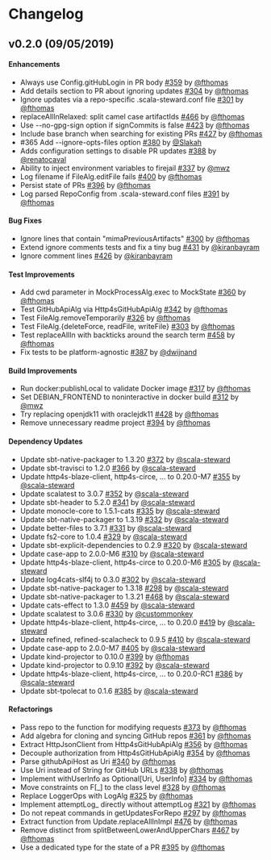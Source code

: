 # Changelog

## v0.2.0 (09/05/2019)

#### Enhancements

- Always use Config.gitHubLogin in PR body [#359](https://github.com/fthomas/scala-steward/pull/359) by [@fthomas](https://github.com/fthomas)
- Add details section to PR about ignoring updates [#304](https://github.com/fthomas/scala-steward/pull/304) by [@fthomas](https://github.com/fthomas)
- Ignore updates via a repo-specific .scala-steward.conf file [#301](https://github.com/fthomas/scala-steward/pull/301) by [@fthomas](https://github.com/fthomas)
- replaceAllInRelaxed: split camel case artifactIds [#466](https://github.com/fthomas/scala-steward/pull/466) by [@fthomas](https://github.com/fthomas)
- Use --no-gpg-sign option if signCommits is false [#423](https://github.com/fthomas/scala-steward/pull/423) by [@fthomas](https://github.com/fthomas)
- Include base branch when searching for existing PRs [#427](https://github.com/fthomas/scala-steward/pull/427) by [@fthomas](https://github.com/fthomas)
- #365 Add --ignore-opts-files option [#380](https://github.com/fthomas/scala-steward/pull/380) by [@Slakah](https://github.com/Slakah)
- Adds configuration settings to disable PR updates [#388](https://github.com/fthomas/scala-steward/pull/388) by [@renatocaval](https://github.com/renatocaval)
- Ability to inject environment variables to firejail [#337](https://github.com/fthomas/scala-steward/pull/337) by [@mwz](https://github.com/mwz)
- Log filename if FileAlg.editFile fails [#400](https://github.com/fthomas/scala-steward/pull/400) by [@fthomas](https://github.com/fthomas)
- Persist state of PRs [#396](https://github.com/fthomas/scala-steward/pull/396) by [@fthomas](https://github.com/fthomas)
- Log parsed RepoConfig from .scala-steward.conf files [#391](https://github.com/fthomas/scala-steward/pull/391) by [@fthomas](https://github.com/fthomas)

#### Bug Fixes

- Ignore lines that contain "mimaPreviousArtifacts" [#300](https://github.com/fthomas/scala-steward/pull/300) by [@fthomas](https://github.com/fthomas)
- Extend ignore comments tests and fix a tiny bug [#431](https://github.com/fthomas/scala-steward/pull/431) by [@kiranbayram](https://github.com/kiranbayram)
- Ignore comment lines [#426](https://github.com/fthomas/scala-steward/pull/426) by [@kiranbayram](https://github.com/kiranbayram)

#### Test Improvements

- Add cwd parameter in MockProcessAlg.exec to MockState [#360](https://github.com/fthomas/scala-steward/pull/360) by [@fthomas](https://github.com/fthomas)
- Test GitHubApiAlg via Http4sGitHubApiAlg [#342](https://github.com/fthomas/scala-steward/pull/342) by [@fthomas](https://github.com/fthomas)
- Test FileAlg.removeTemporarily [#326](https://github.com/fthomas/scala-steward/pull/326) by [@fthomas](https://github.com/fthomas)
- Test FileAlg.{deleteForce, readFile, writeFile} [#303](https://github.com/fthomas/scala-steward/pull/303) by [@fthomas](https://github.com/fthomas)
- Test replaceAllIn with backticks around the search term [#458](https://github.com/fthomas/scala-steward/pull/458) by [@fthomas](https://github.com/fthomas)
- Fix tests to be platform-agnostic [#387](https://github.com/fthomas/scala-steward/pull/387) by [@dwijnand](https://github.com/dwijnand)

#### Build Improvements

- Run docker:publishLocal to validate Docker image [#317](https://github.com/fthomas/scala-steward/pull/317) by [@fthomas](https://github.com/fthomas)
- Set DEBIAN_FRONTEND to noninteractive in docker build [#312](https://github.com/fthomas/scala-steward/pull/312) by [@mwz](https://github.com/mwz)
- Try replacing openjdk11 with oraclejdk11 [#428](https://github.com/fthomas/scala-steward/pull/428) by [@fthomas](https://github.com/fthomas)
- Remove unnecessary readme project [#394](https://github.com/fthomas/scala-steward/pull/394) by [@fthomas](https://github.com/fthomas)

#### Dependency Updates

- Update sbt-native-packager to 1.3.20 [#372](https://github.com/fthomas/scala-steward/pull/372) by [@scala-steward](https://github.com/scala-steward)
- Update sbt-travisci to 1.2.0 [#366](https://github.com/fthomas/scala-steward/pull/366) by [@scala-steward](https://github.com/scala-steward)
- Update http4s-blaze-client, http4s-circe, ... to 0.20.0-M7 [#355](https://github.com/fthomas/scala-steward/pull/355) by [@scala-steward](https://github.com/scala-steward)
- Update scalatest to 3.0.7 [#352](https://github.com/fthomas/scala-steward/pull/352) by [@scala-steward](https://github.com/scala-steward)
- Update sbt-header to 5.2.0 [#341](https://github.com/fthomas/scala-steward/pull/341) by [@scala-steward](https://github.com/scala-steward)
- Update monocle-core to 1.5.1-cats [#335](https://github.com/fthomas/scala-steward/pull/335) by [@scala-steward](https://github.com/scala-steward)
- Update sbt-native-packager to 1.3.19 [#332](https://github.com/fthomas/scala-steward/pull/332) by [@scala-steward](https://github.com/scala-steward)
- Update better-files to 3.7.1 [#331](https://github.com/fthomas/scala-steward/pull/331) by [@scala-steward](https://github.com/scala-steward)
- Update fs2-core to 1.0.4 [#329](https://github.com/fthomas/scala-steward/pull/329) by [@scala-steward](https://github.com/scala-steward)
- Update sbt-explicit-dependencies to 0.2.9 [#320](https://github.com/fthomas/scala-steward/pull/320) by [@scala-steward](https://github.com/scala-steward)
- Update case-app to 2.0.0-M6 [#310](https://github.com/fthomas/scala-steward/pull/310) by [@scala-steward](https://github.com/scala-steward)
- Update http4s-blaze-client, http4s-circe to 0.20.0-M6 [#305](https://github.com/fthomas/scala-steward/pull/305) by [@scala-steward](https://github.com/scala-steward)
- Update log4cats-slf4j to 0.3.0 [#302](https://github.com/fthomas/scala-steward/pull/302) by [@scala-steward](https://github.com/scala-steward)
- Update sbt-native-packager to 1.3.18 [#298](https://github.com/fthomas/scala-steward/pull/298) by [@scala-steward](https://github.com/scala-steward)
- Update sbt-native-packager to 1.3.21 [#468](https://github.com/fthomas/scala-steward/pull/468) by [@scala-steward](https://github.com/scala-steward)
- Update cats-effect to 1.3.0 [#459](https://github.com/fthomas/scala-steward/pull/459) by [@scala-steward](https://github.com/scala-steward)
- Update scalatest to 3.0.6 [#330](https://github.com/fthomas/scala-steward/pull/330) by [@custommonkey](https://github.com/custommonkey)
- Update http4s-blaze-client, http4s-circe, ... to 0.20.0 [#419](https://github.com/fthomas/scala-steward/pull/419) by [@scala-steward](https://github.com/scala-steward)
- Update refined, refined-scalacheck to 0.9.5 [#410](https://github.com/fthomas/scala-steward/pull/410) by [@scala-steward](https://github.com/scala-steward)
- Update case-app to 2.0.0-M7 [#405](https://github.com/fthomas/scala-steward/pull/405) by [@scala-steward](https://github.com/scala-steward)
- Update kind-projector to 0.10.0 [#399](https://github.com/fthomas/scala-steward/pull/399) by [@fthomas](https://github.com/fthomas)
- Update kind-projector to 0.9.10 [#392](https://github.com/fthomas/scala-steward/pull/392) by [@scala-steward](https://github.com/scala-steward)
- Update http4s-blaze-client, http4s-circe, ... to 0.20.0-RC1 [#386](https://github.com/fthomas/scala-steward/pull/386) by [@scala-steward](https://github.com/scala-steward)
- Update sbt-tpolecat to 0.1.6 [#385](https://github.com/fthomas/scala-steward/pull/385) by [@scala-steward](https://github.com/scala-steward)

#### Refactorings

- Pass repo to the function for modifying requests [#373](https://github.com/fthomas/scala-steward/pull/373) by [@fthomas](https://github.com/fthomas)
- Add algebra for cloning and syncing GitHub repos [#361](https://github.com/fthomas/scala-steward/pull/361) by [@fthomas](https://github.com/fthomas)
- Extract HttpJsonClient from Http4sGitHubApiAlg [#356](https://github.com/fthomas/scala-steward/pull/356) by [@fthomas](https://github.com/fthomas)
- Decouple authorization from Http4sGitHubApiAlg [#354](https://github.com/fthomas/scala-steward/pull/354) by [@fthomas](https://github.com/fthomas)
- Parse githubApiHost as Uri [#340](https://github.com/fthomas/scala-steward/pull/340) by [@fthomas](https://github.com/fthomas)
- Use Uri instead of String for GitHub URLs [#338](https://github.com/fthomas/scala-steward/pull/338) by [@fthomas](https://github.com/fthomas)
- Implement withUserInfo as Optional[Uri, UserInfo] [#334](https://github.com/fthomas/scala-steward/pull/334) by [@fthomas](https://github.com/fthomas)
- Move constraints on F[_] to the class level [#328](https://github.com/fthomas/scala-steward/pull/328) by [@fthomas](https://github.com/fthomas)
-  Replace LoggerOps with LogAlg  [#325](https://github.com/fthomas/scala-steward/pull/325) by [@fthomas](https://github.com/fthomas)
- Implement attemptLog_ directly without attemptLog [#321](https://github.com/fthomas/scala-steward/pull/321) by [@fthomas](https://github.com/fthomas)
- Do not repeat commands in getUpdatesForRepo [#297](https://github.com/fthomas/scala-steward/pull/297) by [@fthomas](https://github.com/fthomas)
- Extract function from Update.replaceAllInImpl [#476](https://github.com/fthomas/scala-steward/pull/476) by [@fthomas](https://github.com/fthomas)
- Remove distinct from splitBetweenLowerAndUpperChars [#467](https://github.com/fthomas/scala-steward/pull/467) by [@fthomas](https://github.com/fthomas)
- Use a dedicated type for the state of a PR [#395](https://github.com/fthomas/scala-steward/pull/395) by [@fthomas](https://github.com/fthomas)
